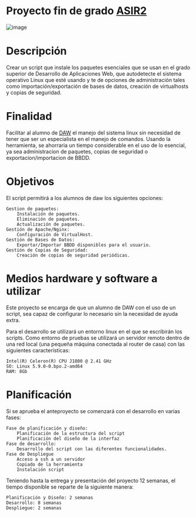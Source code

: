 # Proyecto fin de grado <a href="https://av.iesromerovargas.com/course/index.php?categoryid=9">ASIR2</a>
<img src='https://pasteimg.com/image/imagen.c0XU5' border='0' alt='image'/></a>
# Descripción

Crear un script que instale los paquetes esenciales que se usan en el grado superior de Desarrollo de Aplicaciones Web, que autodetecte el sistema operativo Linux que esté usando y te de opciones de administración tales como importación/exportación de bases de datos, creación de virtualhosts y copias de seguridad.

# Finalidad

Facilitar al alumno de <a href="https://av.iesromerovargas.com/course/index.php?categoryid=8">DAW</a> el manejo del sistema linux sin necesidad de tener que ser un especialista en el manejo de comandos. 
Usando la herramienta, se ahorraria un tiempo considerable en el uso de lo esencial, ya sea administracion de paquetes, copias de seguridad o exportacion/importacion de BBDD.

# Objetivos

El script permitirá a los alumnos de daw los siguientes opciones:

    Gestion de paquetes:
        Instalación de paquetes.
        Eliminación de paquetes.
        Actualización de paquetes.
    Gestión de Apache/Nginx:
        Configuración de VirtualHost.
    Gestión de Bases de Datos:
        Exportar/Importar BBDD disponibles para el usuario.
    Gestión de Copias de Seguridad:
        Creación de copias de seguridad periódicas.

# Medios hardware y software a utilizar

Este proyecto se encarga de que un alumno de DAW con el uso de un script, sea capaz de configurar lo necesario sin la necesidad de ayuda extra.

Para el desarrollo se utilizará un entorno linux en el que se escribirán los scripts. Como entorno de pruebas se utilizará un servidor remoto dentro de una red local (una pequeña máquina conectada al router de casa) con las siguientes características:

    Intel(R) Celeron(R) CPU J1800 @ 2.41 GHz
    SO: Linux 5.9.0-0.bpo.2-amd64
    RAM: 8Gb

# Planificación

Si se aprueba el anteproyecto se comenzará con el desarrollo en varias fases:

    Fase de planificación y diseño:
        Planificación de la estructura del script
        Planificación del diseño de la interfaz
    Fase de desarrollo:
        Desarrollo del script con las diferentes funcionalidades.
    Fase de Despliegue
        Acceso a ssh a un servidor
        Copiado de la herramienta
        Instalación script

Teniendo hasta la entrega y presentación del proyecto 12 semanas, el tiempo disponible se reparte de la siguiente manera:

    Planificación y Diseño: 2 semanas
    Desarrollo: 8 semanas
    Despliegue: 2 semanas
    
    
    
    
